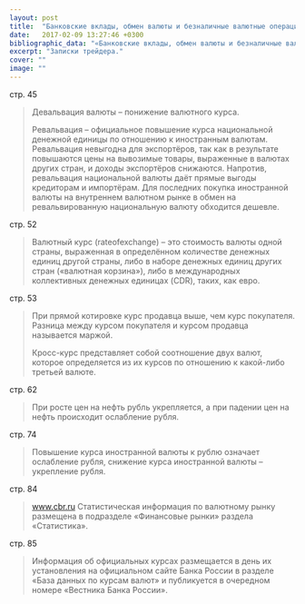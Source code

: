 ```yaml
---
layout: post
title:  "Банковские вклады, обмен валюты и безналичные валютные операции"
date:   2017-02-09 13:27:46 +0300
bibliographic_data: "«Банковские вклады, обмен валюты и безналичные валютные операции». Библиотечка «Российской газеты». Выпуск № 20, 2016 г."
excerpt: "Записки трейдера."
cover: ""
image: ""
---
```


стр. 45

> Девальвация валюты – понижение валютного курса.
>
> Ревальвация – официальное повышение курса национальной денежной единицы по отношению к иностранным валютам. Ревальвация невыгодна для экспортёров, так как в результате повышаются цены на вывозимые товары, выраженные в валютах других стран, и доходы экспортёров снижаются. Напротив, ревальвация национальной валюты даёт прямые выгоды кредиторам и импортёрам. Для последних покупка иностранной валюты на внутреннем валютном рынке в обмен на ревальвированную национальную валюту обходится дешевле.

стр. 52

> Валютный курс (rateofexchange) – это стоимость валюты одной страны, выраженная в определённом количестве денежных единиц другой страны, либо в наборе денежных единиц других стран («валютная корзина»), либо в международных коллективных денежных единицах (CDR), таких, как евро.

стр. 53

> При прямой котировке курс продавца выше, чем курс покупателя. Разница между курсом покупателя и курсом продавца называется маржой.
>
> Кросс-курс представляет собой соотношение двух валют, которое определяется из их курсов по отношению к какой-либо третьей валюте.

стр. 62

> При росте цен на нефть рубль укрепляется, а при падении цен на нефть происходит ослабление рубля.

стр. 74

> Повышение курса иностранной валюты к рублю означает ослабление рубля, снижение курса иностранной валюты – укрепление рубля.

стр. 84

> www.cbr.ru  Статистическая информация по валютному рынку размещена в подразделе «Финансовые рынки» раздела «Статистика».

стр. 85

> Информация об официальных курсах размещается в день их установления на официальном сайте Банка России в разделе «База данных по курсам валют» и публикуется в очередном номере «Вестника Банка России».

